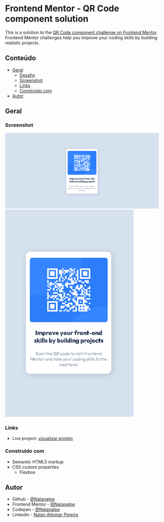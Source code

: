 # Frontend Mentor - QR Code component solution

This is a solution to the [QR Code component challenge on Frontend Mentor](https://www.frontendmentor.io/challenges/qr-code-component-iux_sIO_H). Frontend Mentor challenges help you improve your coding skills by building realistic projects. 

## Conteúdo

- [Geral](#geral)
  - [Desafio](#o-desafio)
  - [Screenshot](#screenshot)
  - [Links](#links)
  - [Construido com](#Construido-com)
- [Autor](#author)

## Geral

### Screenshot

![](./screenshots/scsht-1.png)
![](./screenshots/scsht-2.png)


### Links

- Live project: [vizualizar projeto](https://amazing-caramel-180b38.netlify.app/)


### Construido com

- Semantic HTML5 markup
- CSS custom properties
  - Flexbox


## Autor

- Github - [@Natanalpe](https://github.com/natanalpe)
- Frontend Mentor - [@Natanalpe](https://www.frontendmentor.io/profile/Natanalpe)
- Codepen - [@Natanalpe](https://codepen.io/natanalpe)
- Linkedin - [Natan Altomar Pereira](https://www.linkedin.com/in/natanalpe14/)
